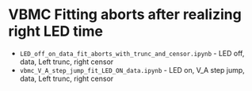# VBMC Fitting aborts after realizing right LED time
- `LED_off_on_data_fit_aborts_with_trunc_and_censor.ipynb` - LED off, data, Left trunc, right censor
- `vbmc_V_A_step_jump_fit_LED_ON_data.ipynb` - LED on, V_A step jump, data, Left trunc, right censor
